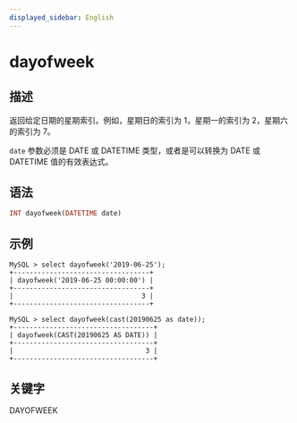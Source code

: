 ```yaml
---
displayed_sidebar: English
---
```


# dayofweek

## 描述

返回给定日期的星期索引。例如，星期日的索引为 1，星期一的索引为 2，星期六的索引为 7。

`date` 参数必须是 DATE 或 DATETIME 类型，或者是可以转换为 DATE 或 DATETIME 值的有效表达式。

## 语法

```Haskell
INT dayofweek(DATETIME date)
```

## 示例

```Plain
MySQL > select dayofweek('2019-06-25');
+----------------------------------+
| dayofweek('2019-06-25 00:00:00') |
+----------------------------------+
|                                3 |
+----------------------------------+

MySQL > select dayofweek(cast(20190625 as date));
+-----------------------------------+
| dayofweek(CAST(20190625 AS DATE)) |
+-----------------------------------+
|                                 3 |
+-----------------------------------+
```

## 关键字

DAYOFWEEK